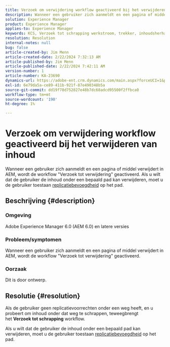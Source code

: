 ```yaml
---
title: Verzoek om verwijdering workflow geactiveerd bij het verwijderen van inhoud
description: Wanneer een gebruiker zich aanmeldt en een pagina of middel verwijdert in AEM, wordt de workflow "Verzoek tot verwijdering" geactiveerd.
solution: Experience Manager
product: Experience Manager
applies-to: Experience Manager
keywords: KCS, Verzoek tot schrapping werkstroom, trekker, inhoudsherhaling, AEM 6.0, Adobe Experience Manager 6.0, Veelgestelde vragen
resolution: Resolution
internal-notes: null
bug: false
article-created-by: Jim Menn
article-created-date: 2/22/2024 7:32:13 AM
article-published-by: Jim Menn
article-published-date: 2/22/2024 7:42:11 AM
version-number: 1
article-number: KA-23690
dynamics-url: https://adobe-ent.crm.dynamics.com/main.aspx?forceUCI=1&pagetype=entityrecord&etn=knowledgearticle&id=6fc7b07a-54d1-ee11-9079-6045bd006268
exl-id: 6e79da5a-ce89-411b-921f-87e490348b5a
source-git-commit: dd19f78d752827e48b7dc68adcd95500f2ffbca0
workflow-type: tm+mt
source-wordcount: '190'
ht-degree: 1%

---
```


# Verzoek om verwijdering workflow geactiveerd bij het verwijderen van inhoud


Wanneer een gebruiker zich aanmeldt en een pagina of middel verwijdert in AEM, wordt de workflow &quot;Verzoek tot verwijdering&quot; geactiveerd. Als u wilt dat de gebruiker de inhoud onder een bepaald pad kan verwijderen, moet u de gebruiker toestaan [replicatiebevoegdheid](https://experienceleague.adobe.com/docs/experience-manager-release-information/aem-release-updates/previous-updates/aem-previous-versions.html) op het pad.

## Beschrijving {#description}


### Omgeving

Adobe Experience Manager 6.0 (AEM 6.0) en latere versies

### Probleem/symptomen

Wanneer een gebruiker zich aanmeldt en een pagina of middel verwijdert in AEM, wordt de workflow &quot;Verzoek tot verwijdering&quot; geactiveerd.

### Oorzaak

Dit is door ontwerp.


## Resolutie {#resolution}


Als de gebruiker geen replicatievoorrechten onder een weg heeft, en u probeert om inhoud onder dat weg te schrappen, teweegbrengt het <b>Verzoek tot schrapping</b> workflow.

Als u wilt dat de gebruiker de inhoud onder een bepaald pad kan verwijderen, moet u de gebruiker toestaan [replicatiebevoegdheid](https://experienceleague.adobe.com/docs/experience-manager-release-information/aem-release-updates/previous-updates/aem-previous-versions.html) op het pad.
